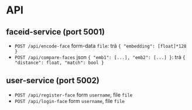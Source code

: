 # API

## faceid-service (port 5001)
- `POST /api/encode-face` form-data `file`: trả `{ "embedding": [float]*128 }`
- `POST /api/compare-faces` json `{ "emb1": [...], "emb2": [...] }`: trả `{ "distance": float, "match": bool }`

## user-service (port 5002)
- `POST /api/register-face` form `username`, file `file`
- `POST /api/login-face` form `username`, file `file`

